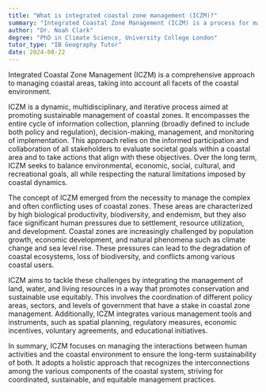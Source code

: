 ```yaml
---
title: "What is integrated coastal zone management (ICZM)?"
summary: "Integrated Coastal Zone Management (ICZM) is a process for managing coastal areas considering all aspects of the coastal environment."
author: "Dr. Noah Clark"
degree: "PhD in Climate Science, University College London"
tutor_type: "IB Geography Tutor"
date: 2024-08-22
---
```


Integrated Coastal Zone Management (ICZM) is a comprehensive approach to managing coastal areas, taking into account all facets of the coastal environment.

ICZM is a dynamic, multidisciplinary, and iterative process aimed at promoting sustainable management of coastal zones. It encompasses the entire cycle of information collection, planning (broadly defined to include both policy and regulation), decision-making, management, and monitoring of implementation. This approach relies on the informed participation and collaboration of all stakeholders to evaluate societal goals within a coastal area and to take actions that align with these objectives. Over the long term, ICZM seeks to balance environmental, economic, social, cultural, and recreational goals, all while respecting the natural limitations imposed by coastal dynamics.

The concept of ICZM emerged from the necessity to manage the complex and often conflicting uses of coastal zones. These areas are characterized by high biological productivity, biodiversity, and endemism, but they also face significant human pressures due to settlement, resource utilization, and development. Coastal zones are increasingly challenged by population growth, economic development, and natural phenomena such as climate change and sea level rise. These pressures can lead to the degradation of coastal ecosystems, loss of biodiversity, and conflicts among various coastal users.

ICZM aims to tackle these challenges by integrating the management of land, water, and living resources in a way that promotes conservation and sustainable use equitably. This involves the coordination of different policy areas, sectors, and levels of government that have a stake in coastal zone management. Additionally, ICZM integrates various management tools and instruments, such as spatial planning, regulatory measures, economic incentives, voluntary agreements, and educational initiatives.

In summary, ICZM focuses on managing the interactions between human activities and the coastal environment to ensure the long-term sustainability of both. It adopts a holistic approach that recognizes the interconnections among the various components of the coastal system, striving for coordinated, sustainable, and equitable management practices.
    